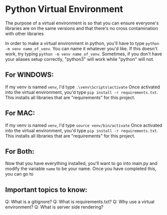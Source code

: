 # Python Virtual Environment

The purpose of a virtual environment is so that you can ensure everyone's libraries are on the same versions and that there's no cross contamination with other libraries

In order to make a virtual environment in python, you'll have to type `python -m venv name_of_venv`. You can name it whatever you'd like. If this doesn't work, try typing `python -m venv name_of_venv`.
Sometimes, if you don't have your aliases setup correctly, "python3" will work while "python" will not.

## For WINDOWS:
If my venv is named `venv`, I'd type `.\venv\Scripts\activate`
Once activated into the virtual environment, you'd type `pip install -r requirements.txt`. This installs all libraries that are "requirements" for this project.

## For MAC:
If my venv is named `venv`, I'd type `source venv/bin/activate`
Once activated into the virtual environment, you'd type `pip install -r requirements.txt`. This installs all libraries that are "requirements" for this project.

## For Both:

Now that you have everything installed, you'll want to go into main.py and modify the variable `name` to be your name. Once you have completed this, you can go to


## Important topics to know:
Q: What is a gitignore?
Q: What is requirements.txt?
Q: Why use a virtual environment?
Q: What is server side rendering?

